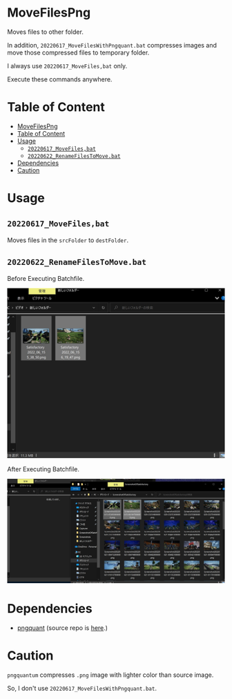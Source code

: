 # MoveFilesPng

Moves files to other folder.

In addition, `20220617_MoveFilesWithPngquant.bat` compresses images and move those compressed files to temporary folder.

I always use `20220617_MoveFiles,bat` only.

Execute these commands anywhere.

# Table of Content

- [MoveFilesPng](#movefilespng)
- [Table of Content](#table-of-content)
- [Usage](#usage)
  - [`20220617_MoveFiles,bat`](#20220617_movefilesbat)
  - [`20220622_RenameFilesToMove.bat`](#20220622_renamefilestomovebat)
- [Dependencies](#dependencies)
- [Caution](#caution)

# Usage

## `20220617_MoveFiles,bat`

Moves files in the `srcFolder` to `destFolder`.

## `20220622_RenameFilesToMove.bat`

Before Executing Batchfile.

![](img/rftm_01.jpg)

After Executing Batchfile.

![](img/rftm_02.jpg)

# Dependencies

- [pngquant](https://pngquant.org) (source repo is [here](https://github.com/kornelski/pngquant).)

# Caution

`pngquantum` compresses `.png` image with lighter color than source image.

So, I don't use `20220617_MoveFilesWithPngquant.bat`.
